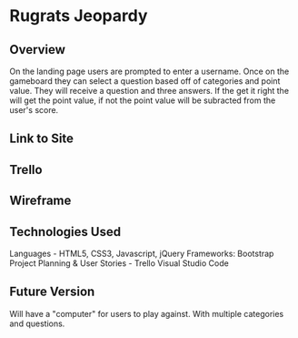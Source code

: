 # Rugrats Jeopardy

## Overview

On the landing page users are prompted to enter a username. Once on the gameboard they can select a question based off of
categories and point value. They will receive a question and three answers. If the get it right the will get the point value,
if not the point value will be subracted from the user's score.

## Link to Site

## Trello

## Wireframe

## Technologies Used
Languages - HTML5, CSS3, Javascript, jQuery
Frameworks: Bootstrap
Project Planning & User Stories - Trello
Visual Studio Code

## Future Version
Will have a "computer" for users to play against. With multiple categories and questions.
